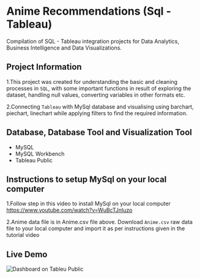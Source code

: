 
# Anime Recommendations (Sql - Tableau)

Compilation of SQL - Tableau integration projects for Data Analytics, Business Intelligence and Data Visualizations.


## Project Information

1.This project was created for understanding the basic and
cleaning processes in `SQL`, with some important functions in result of exploring the dataset,
handling null values, converting variables in other formats etc.

2.Connecting `Tableau` with MySql database and visualising using barchart, piechart, linechart
while applying filters to find the required information.  


## Database, Database Tool and Visualization Tool

- MySQL
- MySQL Workbench
- Tableau Public



## Instructions to setup MySql on your local computer

1.Follow step in this video to install MySql on your local computer https://www.youtube.com/watch?v=WuBcTJnIuzo

2.Anime data file is in Anime.csv file above. Download `Anime.csv` raw data file to your local computer and import it as per instructions given in the tutorial video
  


## Live Demo

![Dashboard on Tableu Public](https://raw.githubusercontent.com/tridevbhansali/Anime-Sql_Tableau/blob/main/Final%20dasboard.png)

